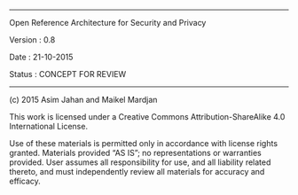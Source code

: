  
=

------------------------------------------------------------------------

Open Reference Architecture for Security and Privacy

Version : 0.8

Date : 21-10-2015

Status : CONCEPT FOR REVIEW  

------------------------------------------------------------------------

(c) 2015 Asim Jahan and Maikel Mardjan

This work is licensed under a Creative Commons Attribution-ShareAlike 4.0 International License.

Use of these materials is permitted only in accordance with license rights granted. Materials provided “AS IS”; no representations or warranties provided. User assumes all responsibility for use, and all liability related thereto, and must independently review all materials for accuracy and efficacy.


